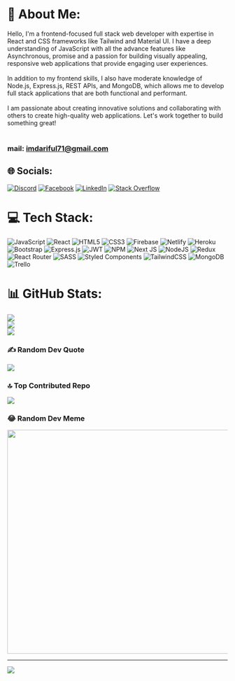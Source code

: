 # 💫 About Me:
Hello, I'm a frontend-focused full stack web developer with expertise in React and CSS frameworks like Tailwind and Material UI. I have a deep understanding of JavaScript with all the advance features like Asynchronous, promise and a passion for building visually appealing, responsive web applications that provide engaging user experiences.<br><br>In addition to my frontend skills, I also have moderate knowledge of Node.js, Express.js, REST APIs, and MongoDB, which allows me to develop full stack applications that are both functional and performant.<br><br>I am passionate about creating innovative solutions and collaborating with others to create high-quality web applications. Let's work together to build something great!<br><br>
### mail: <b color="royalblue">imdariful71@gmail.com</b> <br>


## 🌐 Socials:
[![Discord](https://img.shields.io/badge/Discord-%237289DA.svg?logo=discord&logoColor=white)](https://discord.gg/Arif#8584) [![Facebook](https://img.shields.io/badge/Facebook-%231877F2.svg?logo=Facebook&logoColor=white)](https://facebook.com/achillesarif1205) [![LinkedIn](https://img.shields.io/badge/LinkedIn-%230077B5.svg?logo=linkedin&logoColor=white)](https://linkedin.com/in/md-ariful-islam-886581208) [![Stack Overflow](https://img.shields.io/badge/-Stackoverflow-FE7A16?logo=stack-overflow&logoColor=white)](https://stackoverflow.com/users/14851628/md-ariful-islam) 

# 💻 Tech Stack:
![JavaScript](https://img.shields.io/badge/javascript-%23323330.svg?style=for-the-badge&logo=javascript&logoColor=%23F7DF1E) ![React](https://img.shields.io/badge/react-%2320232a.svg?style=for-the-badge&logo=react&logoColor=%2361DAFB) ![HTML5](https://img.shields.io/badge/html5-%23E34F26.svg?style=for-the-badge&logo=html5&logoColor=white) ![CSS3](https://img.shields.io/badge/css3-%231572B6.svg?style=for-the-badge&logo=css3&logoColor=white) ![Firebase](https://img.shields.io/badge/firebase-%23039BE5.svg?style=for-the-badge&logo=firebase) ![Netlify](https://img.shields.io/badge/netlify-%23000000.svg?style=for-the-badge&logo=netlify&logoColor=#00C7B7) ![Heroku](https://img.shields.io/badge/heroku-%23430098.svg?style=for-the-badge&logo=heroku&logoColor=white) ![Bootstrap](https://img.shields.io/badge/bootstrap-%23563D7C.svg?style=for-the-badge&logo=bootstrap&logoColor=white) ![Express.js](https://img.shields.io/badge/express.js-%23404d59.svg?style=for-the-badge&logo=express&logoColor=%2361DAFB) ![JWT](https://img.shields.io/badge/JWT-black?style=for-the-badge&logo=JSON%20web%20tokens) ![NPM](https://img.shields.io/badge/NPM-%23000000.svg?style=for-the-badge&logo=npm&logoColor=white) ![Next JS](https://img.shields.io/badge/Next-black?style=for-the-badge&logo=next.js&logoColor=white) ![NodeJS](https://img.shields.io/badge/node.js-6DA55F?style=for-the-badge&logo=node.js&logoColor=white) ![Redux](https://img.shields.io/badge/redux-%23593d88.svg?style=for-the-badge&logo=redux&logoColor=white) ![React Router](https://img.shields.io/badge/React_Router-CA4245?style=for-the-badge&logo=react-router&logoColor=white) ![SASS](https://img.shields.io/badge/SASS-hotpink.svg?style=for-the-badge&logo=SASS&logoColor=white) ![Styled Components](https://img.shields.io/badge/styled--components-DB7093?style=for-the-badge&logo=styled-components&logoColor=white) ![TailwindCSS](https://img.shields.io/badge/tailwindcss-%2338B2AC.svg?style=for-the-badge&logo=tailwind-css&logoColor=white) ![MongoDB](https://img.shields.io/badge/MongoDB-%234ea94b.svg?style=for-the-badge&logo=mongodb&logoColor=white) ![Trello](https://img.shields.io/badge/Trello-%23026AA7.svg?style=for-the-badge&logo=Trello&logoColor=white)
# 📊 GitHub Stats:
![](https://github-readme-stats.vercel.app/api?username=arif1205&theme=dracula&hide_border=false&include_all_commits=true&count_private=true)<br/>
![](https://github-readme-streak-stats.herokuapp.com/?user=arif1205&theme=dracula&hide_border=false)<br/>
![](https://github-readme-stats.vercel.app/api/top-langs/?username=arif1205&theme=dracula&hide_border=false&include_all_commits=true&count_private=true&layout=compact)

### ✍️ Random Dev Quote
![](https://quotes-github-readme.vercel.app/api?type=horizontal&theme=radical)

### 🔝 Top Contributed Repo
![](https://github-contributor-stats.vercel.app/api?username=arif1205&limit=5&theme=dracula&combine_all_yearly_contributions=true)

### 😂 Random Dev Meme
<img src="https://rm.up.railway.app/" width="512px"/>

---
[![](https://visitcount.itsvg.in/api?id=arif1205&icon=0&color=0)](https://visitcount.itsvg.in)

<!-- Proudly created with GPRM ( https://gprm.itsvg.in ) -->
